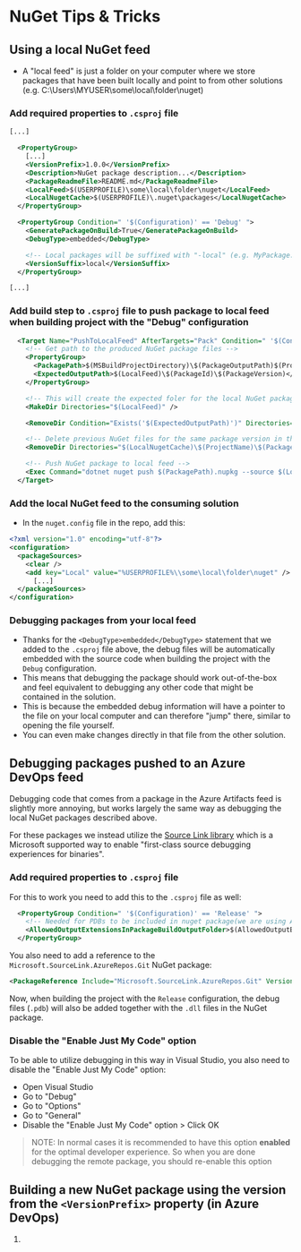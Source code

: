 # NuGet Tips & Tricks

## Using a local NuGet feed

- A "local feed" is just a folder on your computer where we store packages that have been built locally and point to from other solutions (e.g. C:\Users\MYUSER\some\local\folder\nuget)

### Add required properties to `.csproj` file
```xml
[...]

  <PropertyGroup>
    [...]
    <VersionPrefix>1.0.0</VersionPrefix>
    <Description>NuGet package description...</Description>
    <PackageReadmeFile>README.md</PackageReadmeFile>
    <LocalFeed>$(USERPROFILE)\some\local\folder\nuget</LocalFeed>
    <LocalNugetCache>$(USERPROFILE)\.nuget\packages</LocalNugetCache>
  </PropertyGroup>

  <PropertyGroup Condition=" '$(Configuration)' == 'Debug' ">
    <GeneratePackageOnBuild>True</GeneratePackageOnBuild>
    <DebugType>embedded</DebugType>

    <!-- Local packages will be suffixed with "-local" (e.g. MyPackage.1.0.0-local) -->
    <VersionSuffix>local</VersionSuffix>
  </PropertyGroup>

[...]
```

### Add build step to `.csproj` file to push package to local feed when building project with the "Debug" configuration
```xml
  <Target Name="PushToLocalFeed" AfterTargets="Pack" Condition=" '$(Configuration)' == 'Debug' ">
    <!-- Get path to the produced NuGet package files -->
    <PropertyGroup>
      <PackagePath>$(MSBuildProjectDirectory)\$(PackageOutputPath)$(ProjectName).$(PackageVersion)</PackagePath>
      <ExpectedOutputPath>$(LocalFeed)\$(PackageId)\$(PackageVersion)</ExpectedOutputPath>
    </PropertyGroup>

    <!-- This will create the expected foler for the local NuGet packages feed (if it does not exist) -->
    <MakeDir Directories="$(LocalFeed)" />

    <RemoveDir Condition="Exists('$(ExpectedOutputPath)')" Directories="$(ExpectedOutputPath)" />

    <!-- Delete previous NuGet files for the same package version in the local cache -->
    <RemoveDir Directories="$(LocalNugetCache)\$(ProjectName)\$(PackageVersion)" />

    <!-- Push NuGet package to local feed -->
    <Exec Command="dotnet nuget push $(PackagePath).nupkg --source $(LocalFeed)" />
  </Target>
```

### Add the local NuGet feed to the consuming solution

- In the `nuget.config` file in the repo, add this:

```xml
<?xml version="1.0" encoding="utf-8"?>
<configuration>
  <packageSources>
    <clear />
    <add key="Local" value="%USERPROFILE%\\some\local\folder\nuget" />
	  [...]
  </packageSources>
</configuration>
```

### Debugging packages from your local feed
- Thanks for the `<DebugType>embedded</DebugType>` statement that we added to the `.csproj` file above, the debug files will be automatically embedded with the source code when building the project with the `Debug` configuration.
- This means that debugging the package should work out-of-the-box and feel equivalent to debugging any other code that might be contained in the solution.
- This is because the embedded debug information will have a pointer to the file on your local computer and can therefore "jump" there, similar to opening the file yourself.
- You can even make changes directly in that file from the other solution.

## Debugging packages pushed to an Azure DevOps feed
Debugging code that comes from a package in the Azure Artifacts feed is slightly more annoying, but works largely the same way as debugging the local NuGet packages described above.

For these packages we instead utilize the [Source Link library](https://github.com/dotnet/sourcelink) which is a Microsoft supported way to enable "first-class source debugging experiences for binaries".

### Add required properties to `.csproj` file

For this to work you need to add this to the `.csproj` file as well:

```xml
  <PropertyGroup Condition=" '$(Configuration)' == 'Release' ">
    <!-- Needed for PDBs to be included in nuget package(we are using Azure Devops Artifacts which doesn't support source packages): https://github.com/dotnet/sourcelink#alternative-pdb-distribution-->
    <AllowedOutputExtensionsInPackageBuildOutputFolder>$(AllowedOutputExtensionsInPackageBuildOutputFolder);.pdb</AllowedOutputExtensionsInPackageBuildOutputFolder>
  </PropertyGroup>
```

You also need to add a reference to the `Microsoft.SourceLink.AzureRepos.Git` NuGet package:

```xml
<PackageReference Include="Microsoft.SourceLink.AzureRepos.Git" Version="8.0.0" PrivateAssets="All" />
```

Now, when building the project with the `Release` configuration, the debug files (`.pdb`) will also be added together with the `.dll` files in the NuGet package. 

### Disable the "Enable Just My Code" option
To be able to utilize debugging in this way in Visual Studio, you also need to disable the "Enable Just My Code" option:

- Open Visual Studio
- Go to "Debug"
- Go to "Options"
- Go to "General"
- Disable the "Enable Just My Code" option > Click OK

> NOTE: In normal cases it is recommended to have this option **enabled** for the optimal developer experience. So when you are done debugging the remote package, you should re-enable this option

## Building a new NuGet package using the version from the `<VersionPrefix>` property (in Azure DevOps)

1. 

